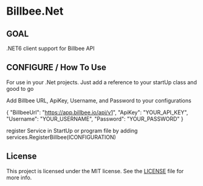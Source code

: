 # Billbee.Net


## GOAL

.NET6 client support for Billbee API

## CONFIGURE / How To Use

For use in your .Net projects.  Just add a reference to your startUp class and good to go

Add Billbee URL, ApiKey, Username, and Password to your configurations

{
  "BillbeeUrl": "https://app.billbee.io/api/v1",
  "ApiKey": "YOUR_API_KEY",
  "Username": "YOUR_USERNAME",
  "Password": "YOUR_PASSWORD"
}

register Service in StartUp or program file by adding services.RegisterBillbee(ICONFIGURATION)


## License

This project is licensed under the MIT license. See the [LICENSE](LICENSE) file for more info.  
